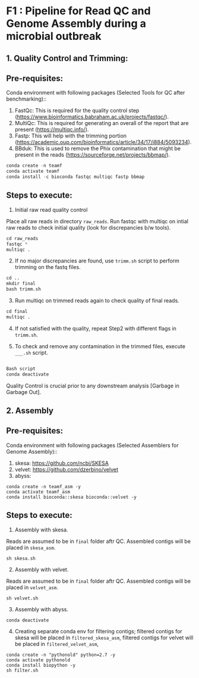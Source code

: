 # F1 : Pipeline for Read QC and Genome Assembly during a microbial outbreak

## 1. Quality Control and Trimming: 
## Pre-requisites: 
 Conda environment with following packages (Selected Tools for QC after benchmarking)::
 1. FastQc: This is required for the quality control step (https://www.bioinformatics.babraham.ac.uk/projects/fastqc/). 
 2. MultiQc: This is required for generating an overall of the report that are present (https://multiqc.info/). 
 3. Fastp: This will help with the trimming portion (https://academic.oup.com/bioinformatics/article/34/17/i884/5093234). 
 4. BBduk: This is used to remove the Phix contamination that might be present in the reads (https://sourceforge.net/projects/bbmap/). 

```python
conda create -n teamf
conda activate teamf
conda install -c bioconda fastqc multiqc fastp bbmap
```

## Steps to execute: 

1. Initial raw read quality control

 Place all raw reads in directory ``raw_reads``.
 Run fastqc with multiqc on intial raw reads to check initial quality (look for discrepancies b/w tools). 

```python 
cd raw_reads
fastqc *
multiqc . 
```
2. If no major discrepancies are found, use ``trimm.sh`` script to perform trimming on the fastq files.

```python
cd ..
mkdir final
bash trimm.sh
```

3. Run multiqc on trimmed reads again to check quality of final reads. 

```python
cd final
multiqc . 
```

4. If not satisfied with the quality, repeat Step2 with different flags in ``trimm.sh``. 

5. To check and remove any contamination in the trimmed files, execute ``___.sh`` script. 

```python  

Bash script 
conda deactivate
``` 
Quality Control is crucial prior to any downstream analysis [Garbage in Garbage Out]. 

## 2. Assembly 

## Pre-requisites: 
 Conda environment with following packages (Selected Assemblers for Genome Assembly)::
 1. skesa: https://github.com/ncbi/SKESA
 2. velvet: https://github.com/dzerbino/velvet
 3. abyss: 

```
conda create -n teamf_asm -y 
conda activate teamf_asm
conda install bioconda::skesa bioconda::velvet -y
```
## Steps to execute: 

1. Assembly with skesa.

 Reads are assumed to be in ``final`` folder aftr QC.
 Assembled contigs will be placed in ``skesa_asm``.
 
 ```
sh skesa.sh
```

2. Assembly with velvet.

 Reads are assumed to be in ``final`` folder aftr QC.
 Assembled contigs will be placed in ``velvet_asm``.
 
```
sh velvet.sh
```

3. Assembly with abyss.

```
conda deactivate
```

4. Creating separate conda env for filtering contigs; filtered contigs for skesa will be placed in ``filtered_skesa_asm``, filtered contigs for velvet will be placed in ``filtered_velvet_asm``,
```
conda create -n "pythonold" python=2.7 -y
conda activate pythonold
conda install biopython -y
sh filter.sh
```

 
